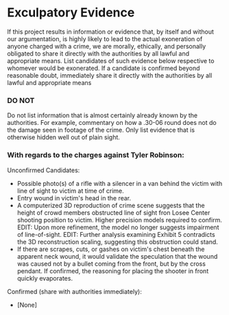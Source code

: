 # Exculpatory Evidence
If this project results in information or evidence that, by itself and without our argumentation, is highly likely to lead to the actual exoneration of anyone charged with a crime, we are morally, ethically, and personally obligated to share it directly with the authorities by all lawful and appropriate means. List candidates of such evidence below respective to whomever would be exonerated. If a candidate is confirmed beyond reasonable doubt, immediately share it directly with the authorities by all lawful and appropriate means


### DO NOT
Do not list information that is almost certainly already known by the authorities. For example, commentary on how a .30-06 round does not do the damage seen in footage of the crime. Only list evidence that is otherwise hidden well out of plain sight.


### With regards to the charges against Tyler Robinson:
Unconfirmed Candidates:
- Possible photo(s) of a rifle with a silencer in a van behind the victim with line of sight to victim at time of crime.
- Entry wound in victim's head in the rear.
- A computerized 3D reproduction of crime scene suggests that the height of crowd members obstructed line of sight fron Losee Center shooting position to victim. Higher precision models required to confirm. EDIT: Upon more refinement, the model no longer suggests impairment of line-of-sight. EDIT: Further analysis examining Exhibit 5 contradicts the 3D reconstruction scaling, suggesting this obstruction could stand.
- If there are scrapes, cuts, or gashes on victim's chest beneath the apparent neck wound, it would validate the speculation that the wound was caused not by a bullet coming from the front, but by the cross pendant. If confirmed, the reasoning for placing the shooter in front quickly evaporates.


Confirmed (share with authorities immediately): 
- [None]
